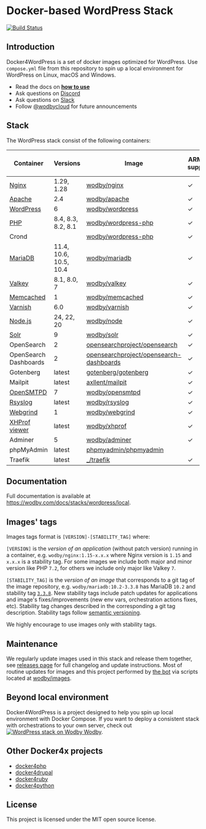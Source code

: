 # Docker-based WordPress Stack

[![Build Status](https://github.com/wodby/docker4wordpress/workflows/Run%20tests/badge.svg)](https://github.com/wodby/docker4wordpress/actions)

## Introduction

Docker4WordPress is a set of docker images optimized for WordPress. Use `compose.yml` file from this repository to spin
up a local environment for WordPress on Linux, macOS and Windows.

* Read the docs on [**how to use**](https://wodby.com/docs/stacks/wordpress/local#usage)
* Ask questions on [Discord](http://discord.wodby.com/)
* Ask questions on [Slack](http://slack.wodby.com/)
* Follow [@wodbycloud](https://twitter.com/wodbycloud) for future announcements

## Stack

The WordPress stack consist of the following containers:

| Container             | Versions               | Image                                     | ARM64 support | Enabled by default |
|-----------------------|------------------------|-------------------------------------------|---------------|--------------------|
| [Nginx]               | 1.29, 1.28             | [wodby/nginx]                             | ✓             | ✓                  |
| [Apache]              | 2.4                    | [wodby/apache]                            | ✓             |                    |
| [WordPress]           | 6                      | [wodby/wordpress]                         | ✓             | ✓                  |
| [PHP]                 | 8.4, 8.3, 8.2, 8.1     | [wodby/wordpress-php]                     | ✓             |                    |
| Crond                 |                        | [wodby/wordpress-php]                     | ✓             | ✓                  |
| [MariaDB]             | 11.4, 10.6, 10.5, 10.4 | [wodby/mariadb]                           | ✓             | ✓                  |
| [Valkey]              | 8.1, 8.0, 7            | [wodby/valkey]                            | ✓             |                    |
| [Memcached]           | 1                      | [wodby/memcached]                         | ✓             |                    |
| [Varnish]             | 6.0                    | [wodby/varnish]                           | ✓             |                    |
| [Node.js]             | 24, 22, 20             | [wodby/node]                              | ✓             |                    |
| [Solr]                | 9                      | [wodby/solr]                              | ✓             |                    |
| OpenSearch            | 2                      | [opensearchproject/opensearch]            | ✓             |                    |
| OpenSearch Dashboards | 2                      | [opensearchproject/opensearch-dashboards] | ✓             |                    |
| Gotenberg             | latest                 | [gotenberg/gotenberg]                     | ✓             |                    |
| Mailpit               | latest                 | [axllent/mailpit]                         | ✓             | ✓                  |
| [OpenSMTPD]           | 7                      | [wodby/opensmtpd]                         | ✓             |                    |
| [Rsyslog]             | latest                 | [wodby/rsyslog]                           | ✓             |                    |
| [Webgrind]            | 1                      | [wodby/webgrind]                          | ✓             |                    |
| [XHProf viewer]       | latest                 | [wodby/xhprof]                            | ✓             |                    |
| Adminer               | 5                      | [wodby/adminer]                           | ✓             |                    |
| phpMyAdmin            | latest                 | [phpmyadmin/phpmyadmin]                   |               |                    |
| Traefik               | latest                 | [_/traefik]                               | ✓             | ✓                  |

## Documentation

Full documentation is available at https://wodby.com/docs/stacks/wordpress/local.

## Images' tags

Images tags format is `[VERSION]-[STABILITY_TAG]` where:

`[VERSION]` is the _version of an application_ (without patch version) running in a container,
e.g. `wodby/nginx:1.15-x.x.x` where Nginx version is `1.15` and `x.x.x` is a stability tag. For some images we include
both major and minor version like PHP `7.2`, for others we include only major like Valkey `7`.

`[STABILITY_TAG]` is the _version of an image_ that corresponds to a git tag of the image repository,
e.g. `wodby/mariadb:10.2-3.3.8` has MariaDB `10.2` and stability
tag [`3.3.8`](https://github.com/wodby/mariadb/releases/tag/3.3.8). New stability tags include patch updates for
applications and image's fixes/improvements (new env vars, orchestration actions fixes, etc). Stability tag changes
described in the corresponding a git tag description. Stability tags follow [semantic versioning](https://semver.org/).

We highly encourage to use images only with stability tags.

## Maintenance

We regularly update images used in this stack and release them together,
see [releases page](https://github.com/wodby/docker4wordpress/releases) for full changelog and update instructions. Most
of routine updates for images and this project performed by [the bot](https://github.com/wodbot) via scripts located
at [wodby/images](https://github.com/wodby/images).

## Beyond local environment

Docker4WordPress is a project designed to help you spin up local environment with Docker Compose. If you want to deploy
a consistent stack with orchestrations to your own server, check
out [![WordPress stack on Wodby](https://www.google.com/s2/favicons?domain=wodby.com) Wodby](https://wodby.com/stacks/wordpress).

## Other Docker4x projects

* [docker4php](https://github.com/wodby/docker4php)
* [docker4drupal](https://github.com/wodby/docker4drupal)
* [docker4ruby](https://github.com/wodby/docker4ruby)
* [docker4python](https://github.com/wodby/docker4python)

## License

This project is licensed under the MIT open source license.

[Apache]: https://wodby.com/docs/stacks/wordpress/containers#apache

[MariaDB]: https://wodby.com/docs/stacks/wordpress/containers#mariadb

[Memcached]: https://wodby.com/docs/stacks/wordpress/containers#memcached

[Nginx]: https://wodby.com/docs/stacks/wordpress/containers#nginx

[Node.js]: https://wodby.com/docs/stacks/wordpress/containers#nodejs

[OpenSMTPD]: https://wodby.com/docs/stacks/wordpress/containers#opensmtpd

[PHP]: https://wodby.com/docs/stacks/wordpress/containers#php

[Rsyslog]: https://wodby.com/docs/stacks/wordpress/containers#rsyslog

[Solr]: https://wodby.com/docs/stacks/solr

[Varnish]: https://wodby.com/docs/stacks/wordpress/containers#varnish

[Valkey]: https://wodby.com/docs/stacks/wordpress/containers#valkey

[Webgrind]: https://wodby.com/docs/stacks/wordpress/containers#webgrind

[Wordpress]: https://wodby.com/docs/stacks/wordpress/containers#php

[XHProf viewer]: https://wodby.com/docs/stacks/php/containers#xhprof-viewer

[_/traefik]: https://hub.docker.com/_/traefik

[gotenberg/gotenberg]: https://hub.docker.com/r/gotenberg/gotenberg

[axllent/mailpit]: https://hub.docker.com/r/axllent/mailpit

[phpmyadmin/phpmyadmin]: https://hub.docker.com/r/phpmyadmin/phpmyadmin

[wodby/adminer]: https://github.com/wodby/adminer

[wodby/apache]: https://github.com/wodby/apache

[wodby/mariadb]: https://github.com/wodby/mariadb

[wodby/memcached]: https://github.com/wodby/memcached

[wodby/nginx]: https://github.com/wodby/nginx

[wodby/node]: https://github.com/wodby/node

[wodby/opensmtpd]: https://github.com/wodby/opensmtpd

[wodby/valkey]: https://github.com/wodby/valkey

[wodby/rsyslog]: https://github.com/wodby/rsyslog

[wodby/solr]: https://github.com/wodby/solr

[wodby/varnish]: https://github.com/wodby/varnish

[wodby/webgrind]: https://hub.docker.com/r/wodby/webgrind

[wodby/wordpress-php]: https://github.com/wodby/wordpress-php

[wodby/wordpress]: https://github.com/wodby/wordpress

[wodby/xhprof]: https://github.com/wodby/xhprof

[opensearchproject/opensearch]: https://hub.docker.com/r/opensearchproject/opensearch

[opensearchproject/opensearch-dashboards]: https://hub.docker.com/r/opensearchproject/opensearch-dashboards
